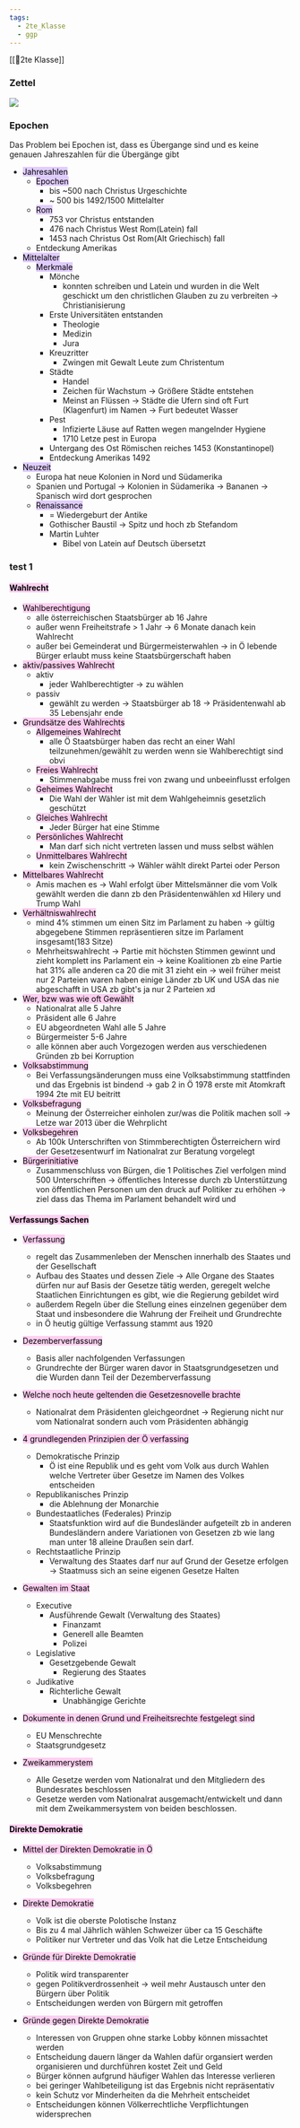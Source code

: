 ```yaml
---
tags:
  - 2te_Klasse
  - ggp
---
```

[[🥲2te Klasse]]
### Zettel
![](Pasted%20image%2020230919141254.png.excalidraw.svg)
### Epochen
Das Problem bei Epochen ist, dass es Übergange sind und es keine genauen Jahreszahlen für die Übergänge gibt 
- <mark style="background: #D2B3FFA6;">Jahresahlen</mark>
    - <mark style="background: #D2B3FFA6;">Epochen</mark>
        - bis ~500 nach Christus Urgeschichte
        - ~ 500 bis 1492/1500 Mittelalter
    - <mark style="background: #D2B3FFA6;">Rom</mark>
        - 753 vor Christus entstanden
        - 476 nach Christus West Rom(Latein) fall
        - 1453 nach Christus Ost Rom(Alt Griechisch) fall
    - Entdeckung Amerikas
- <mark style="background: #D2B3FFA6;">Mittelalter</mark> 
    - <mark style="background: #D2B3FFA6;">Merkmale</mark>
        - Mönche
            - konnten schreiben und Latein und wurden in die Welt geschickt um den christlichen Glauben zu zu verbreiten → Christianisierung
        - Erste Universitäten entstanden
            - Theologie
            - Medizin
            - Jura
       - Kreuzritter
          - Zwingen mit Gewalt Leute zum Christentum
       - Städte
          - Handel 
          - Zeichen für Wachstum → Größere Städte entstehen 
          - Meinst an Flüssen → Städte die Ufern sind oft Furt (Klagenfurt) im Namen → Furt bedeutet Wasser 
       - Pest
          - Infizierte Läuse auf Ratten wegen mangelnder Hygiene
          - 1710 Letze pest in Europa
       - Untergang des Ost Römischen reiches 1453 (Konstantinopel)
       - Entdeckung Amerikas 1492
- <mark style="background: #D2B3FFA6;">Neuzeit</mark> 
	- Europa hat neue Kolonien in Nord und Südamerika
	- Spanien und Portugal → Kolonien in Südamerika → Bananen → Spanisch wird dort gesprochen
	- <mark style="background: #D2B3FFA6;">Renaissance</mark> 
		- = Wiedergeburt der Antike
		- Gothischer Baustil → Spitz und hoch zb Stefandom
		- Martin Luhter
			- Bibel von Latein auf Deutsch übersetzt

### test 1

#### <mark style="background: #FFB8EBA6;">Wahlrecht</mark>

- <mark style="background: #FFB8EBA6;">Wahlberechtigung</mark>
	- alle österreichischen Staatsbürger ab 16 Jahre
	- außer wenn Freiheitstrafe > 1 Jahr → 6 Monate danach kein Wahlrecht
	- außer bei Gemeinderat und Bürgermeisterwahlen → in Ö lebende Bürger erlaubt muss keine Staatsbürgerschaft haben
- <mark style="background: #FFB8EBA6;">aktiv/passives Wahlrecht</mark>
	- aktiv
		- jeder Wahlberechtigter → zu wählen
	- passiv
		- gewählt zu werden → Staatsbürger ab 18 → Präsidentenwahl ab 35 Lebensjahr ende
- <mark style="background: #FFB8EBA6;">Grundsätze des Wahlrechts</mark>
	- <mark style="background: #FFB8EBA6;">Allgemeines Wahlrecht</mark>
		- alle Ö Staatsbürger haben das recht an einer Wahl teilzunehmen/gewählt zu werden wenn sie Wahlberechtigt sind obvi
	- <mark style="background: #FFB8EBA6;">Freies Wahlrecht</mark>
		- Stimmenabgabe muss frei von zwang und unbeeinflusst erfolgen
	- <mark style="background: #FFB8EBA6;">Geheimes Wahlrecht</mark>
		- Die Wahl der Wähler ist mit dem Wahlgeheimnis gesetzlich geschützt
	- <mark style="background: #FFB8EBA6;">Gleiches Wahlrecht</mark>
		- Jeder Bürger hat eine Stimme
	- <mark style="background: #FFB8EBA6;">Persönliches Wahlrecht</mark>
		- Man darf sich nicht vertreten lassen und muss selbst wählen
	- <mark style="background: #FFB8EBA6;">Unmittelbares Wahlrecht</mark>
		- kein Zwischenschritt → Wähler wählt direkt Partei oder Person
- <mark style="background: #FFB8EBA6;">Mittelbares Wahlrecht</mark>
	- Amis machen es → Wahl erfolgt über Mittelsmänner die vom Volk gewählt werden die dann zb den Präsidentenwählen xd Hilery und Trump Wahl
- <mark style="background: #FFB8EBA6;">Verhältniswahlrecht</mark>
	- mind 4% stimmen um einen Sitz im Parlament zu haben → gültig abgegebene Stimmen repräsentieren sitze im Parlament insgesamt(183 Sitze)
	- Mehrheitswahlrecht → Partie mit höchsten Stimmen gewinnt und zieht komplett ins Parlament ein → keine Koalitionen zb eine Partie hat 31% alle anderen ca 20 die mit 31 zieht ein → weil früher meist nur 2 Parteien waren haben einige Länder zb UK und USA das nie abgeschafft in USA zb gibt's ja nur 2 Parteien xd
- <mark style="background: #FFB8EBA6;">Wer, bzw was wie oft Gewählt</mark>
	- Nationalrat alle 5 Jahre
	- Präsident alle 6 Jahre
	- EU abgeordneten Wahl alle 5 Jahre
	- Bürgermeister 5-6 Jahre
	- alle können aber auch Vorgezogen werden aus verschiedenen Gründen zb bei Korruption
- <mark style="background: #FFB8EBA6;">Volksabstimmung</mark>
	- Bei Verfassungsänderungen muss eine Volksabstimmung stattfinden und das Ergebnis ist bindend → gab 2 in Ö 1978 erste mit Atomkraft 1994 2te mit EU beitritt
- <mark style="background: #FFB8EBA6;">Volksbefragung</mark>
	- Meinung der Österreicher einholen zur/was die Politik machen soll → Letze war 2013 über die Wehrplicht
- <mark style="background: #FFB8EBA6;">Volksbegehren</mark>
	- Ab 100k Unterschriften von Stimmberechtigten Österreichern wird der Gesetzesentwurf im Nationalrat zur Beratung vorgelegt
- <mark style="background: #FFB8EBA6;">Bürgerinitiative</mark>
	- Zusammenschluss von Bürgen, die 1 Politisches Ziel verfolgen mind 500 Unterschriften → öffentliches Interesse durch zb Unterstützung von öffentlichen Personen um den druck auf Politiker zu erhöhen → ziel dass das Thema im Parlament behandelt wird und 

#### <mark style="background: #FFB8EBA6;">Verfassungs Sachen</mark>

- <mark style="background: #FFB8EBA6;">Verfassung</mark>
	- regelt das Zusammenleben der Menschen innerhalb des Staates und der Gesellschaft
	- Aufbau des Staates und dessen Ziele → Alle Organe des Staates dürfen nur auf Basis der Gesetze tätig werden, geregelt welche Staatlichen Einrichtungen es gibt, wie die Regierung gebildet wird
	- außerdem Regeln über die Stellung eines einzelnen gegenüber dem Staat und insbesondere die Wahrung der Freiheit und Grundrechte
	- in Ö heutig gültige Verfassung stammt aus 1920

- <mark style="background: #FFB8EBA6;">Dezemberverfassung</mark>
	- Basis aller nachfolgenden Verfassungen
	- Grundrechte der Bürger waren davor in Staatsgrundgesetzen und die Wurden dann Teil der Dezemberverfassung
- <mark style="background: #FFB8EBA6;">Welche noch heute geltenden die Gesetzesnovelle brachte</mark>
	- Nationalrat dem Präsidenten gleichgeordnet → Regierung nicht nur vom Nationalrat sondern auch vom Präsidenten abhängig
- <mark style="background: #FFB8EBA6;">4 grundlegenden Prinzipien der Ö verfassing</mark>
	- Demokratische Prinzip
		- Ö ist eine Republik und es geht vom Volk aus durch Wahlen welche Vertreter über Gesetze im Namen des Volkes entscheiden 
	- Republikanisches Prinzip
		- die Ablehnung der Monarchie
	- Bundestaatliches (Federales) Prinzip
		- Staatsfunktion wird auf die Bundesländer aufgeteilt zb in anderen Bundesländern andere Variationen von Gesetzen zb wie lang man unter 18 alleine Draußen sein darf.
	- Rechtstaatliche Prinzip
		- Verwaltung des Staates darf nur auf Grund der Gesetze erfolgen → Staatmuss sich an seine eigenen Gesetze Halten
- <mark style="background: #FFB8EBA6;">Gewalten im Staat</mark>
	- Executive
		- Ausführende Gewalt (Verwaltung des Staates)
			- Finanzamt
			- Generell alle Beamten
			- Polizei
	- Legislative
		- Gesetzgebende Gewalt
			- Regierung des Staates
	- Judikative
		- Richterliche Gewalt
			- Unabhängige Gerichte
- <mark style="background: #FFB8EBA6;">Dokumente in denen Grund und Freiheitsrechte festgelegt sind </mark>
	- EU Menschrechte
	- Staatsgrundgesetz 
- <mark style="background: #FFB8EBA6;">Zweikammerystem</mark>
	- Alle Gesetze werden vom Nationalrat und den Mitgliedern des Bundesrates beschlossen
	- Gesetze werden vom Nationalrat ausgemacht/entwickelt und dann mit dem Zweikammersystem von beiden beschlossen.

#### <mark style="background: #FFB8EBA6;">Direkte Demokratie</mark>

- <mark style="background: #FFB8EBA6;">Mittel der Direkten Demokratie in Ö</mark>
	- Volksabstimmung
	- Volksbefragung
	- Volksbegehren

- <mark style="background: #FFB8EBA6;">Direkte Demokratie</mark> 
	- Volk ist die oberste Polotische Instanz
	- Bis zu 4 mal Jährlich wählen Schweizer über ca 15 Geschäfte
	- Politiker nur Vertreter und das Volk hat die Letze Entscheidung
- <mark style="background: #FFB8EBA6;">Gründe für Direkte Demokratie</mark>
	- Politik wird transparenter 
	- gegen Politikverdrossenheit → weil mehr Austausch unter den Bürgern über Politik
	- Entscheidungen werden von Bürgern mit getroffen
- <mark style="background: #FFB8EBA6;">Gründe gegen Direkte Demokratie</mark>
	- Interessen von Gruppen ohne starke Lobby können missachtet werden
	- Entscheidung dauern länger da Wahlen dafür organsiert werden organisieren und durchführen kostet Zeit und Geld
	- Bürger können aufgrund häufiger Wahlen das Interesse verlieren 
	- bei geringer Wahlbeteiligung ist das Ergebnis nicht repräsentativ
	- kein Schutz vor Minderheiten da die Mehrheit entscheidet
	- Entscheidungen können Völkerrechtliche Verpflichtungen widersprechen